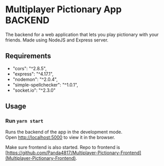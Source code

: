 # Multiplayer Pictionary App BACKEND

The backend for a web application that lets you play pictionary with your friends.
Made using NodeJS and Express server.

## Requirements
- "cors": "^2.8.5",
- "express": "^4.17.1",
- "nodemon": "^2.0.4",
- "simple-spellchecker": "^1.0.1",
- "socket.io": "^2.3.0"

## Usage
### Run `yarn start`
Runs the backend of the app in the development mode.<br />
Open [http://localhost:5000](http://localhost:5000) to view it in the browser.

Make sure frontend is also started. Repo to frontend is [https://github.com/Panda4817/Multiplayer-Pictionary-Frontend](Multiplayer-Pictionary-Frontend).
